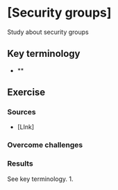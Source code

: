 # [Security groups]
Study about security groups

## Key terminology
- **

## Exercise


### Sources
- [LInk]

### Overcome challenges


### Results
See key terminology.
1. 
